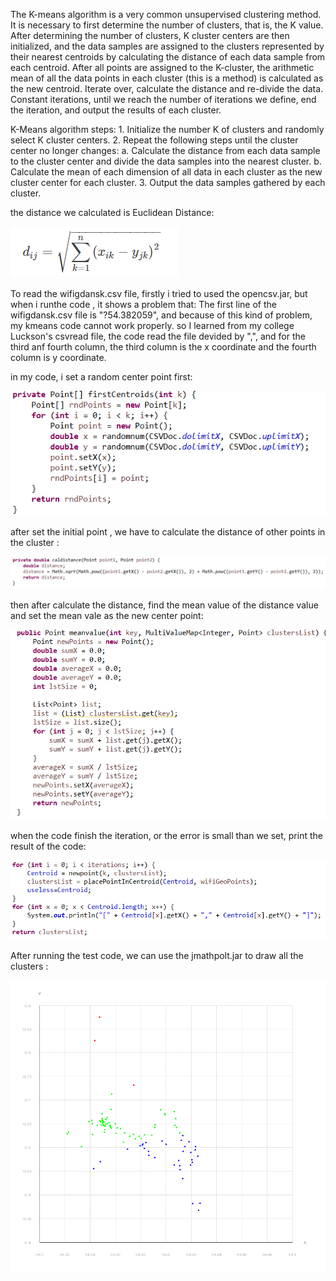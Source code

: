 The K-means algorithm is a very common unsupervised clustering method. It is necessary to first determine the number of clusters, that is, the K value. After determining the number of clusters, K cluster centers are then initialized, and the data samples are assigned to the clusters represented by their nearest centroids by calculating the distance of each data sample from each centroid. After all points are assigned to the K-cluster, the arithmetic mean of all the data points in each cluster (this is a method) is calculated as the new centroid. Iterate over, calculate the distance and re-divide the data. Constant iterations, until we reach the number of iterations we define, end the iteration, and output the results of each cluster.


K-Means algorithm steps:
    1. Initialize the number K of clusters and randomly select K cluster centers.
    2. Repeat the following steps until the cluster center no longer changes:
        a. Calculate the distance from each data sample to the cluster center and divide the data samples into the nearest cluster.
        b. Calculate the mean of each dimension of all data in each cluster as the new cluster center for each cluster.
    3. Output the data samples gathered by each cluster.
    
    
the distance we calculated is Euclidean Distance:

![image text](https://github.com/jsyccxy/ims-template/blob/master/img-folder/caldis.png)

To read the wifigdansk.csv file, firstly i tried to used the opencsv.jar, but when i runthe code , it shows a problem that:
   The first line of the wifigdansk.csv file is "?54.382059", and because of this kind of problem, my kmeans code cannot work 
   properly. so I learned from my college Luckson's csvread file,  the code read the file devided by ",", and for the third anf fourth column, the third column is the x coordinate and the fourth column is y coordinate.
   
   in my code, i set a random center point first:
   
   ![image text](https://github.com/jsyccxy/ims-template/blob/master/img-folder/initial.png)
   
   after set the initial point , we have to calculate the distance of other points in the cluster :
   
   ![image text](https://github.com/jsyccxy/ims-template/blob/master/img-folder/distan.png)
   
   then after calculate the distance, find the mean value of the distance value and set the mean vale as the new center point:
   
   ![image text](https://github.com/jsyccxy/ims-template/blob/master/img-folder/new.png)
   
   when the code finish the iteration, or the error is small than we set, print the result of the code:
   
   ![image text](https://github.com/jsyccxy/ims-template/blob/master/img-folder/print.png)
   
   After running the test code, we can use the jmathpolt.jar to draw all the clusters :
   
   ![image text](https://github.com/jsyccxy/ims-template/blob/master/img-folder/picture.png)
   
   
